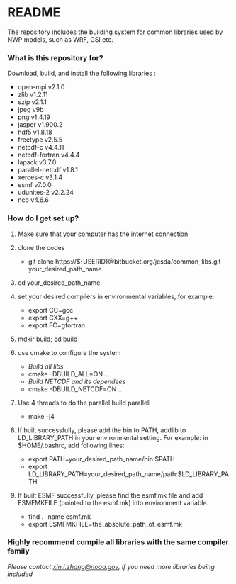 # README #

The repository includes the building system for common libraries used by NWP models, such as WRF, GSI etc.

### What is this repository for? ###

Download, build, and install the following libraries :

* open-mpi v2.1.0
* zlib v1.2.11
* szip v2.1.1
* jpeg v9b
* png v1.4.19
* jasper v1.900.2 
* hdf5 v1.8.18
* freetype v2.5.5
* netcdf-c v4.4.11
* netcdf-fortran v4.4.4
* lapack v3.7.0
* parallel-netcdf v1.8.1
* xerces-c v3.1.4
* esmf v7.0.0
* udunites-2 v2.2.24
* nco v4.6.6

### How do I get set up? ###

1. Make sure that your computer has the internet connection

2. clone the codes

   * git clone https://${USERID}@bitbucket.org/jcsda/common\_libs.git your\_desired\_path\_name
  
3. cd your\_desired\_path\_name

4. set your desired compilers in environmental variables, for example:

   * export CC=gcc
   * export CXX=g++
   * export FC=gfortran
  
5. mdkir build; cd build

6. use cmake to configure the system

   * *Build all libs*
   * cmake -DBUILD\_ALL=ON ..
   * *Build NETCDF and its dependees*
   * cmake -DBUILD\_NETCDF=ON ..

7. Use 4 threads to do the parallel build parallell

   * make -j4

8. If built successfully, please add the bin to PATH, addlib to LD\_LIBRARY\_PATH in your environmental setting. For example: in $HOME/.bashrc, add following lines:

   * export PATH=your\_desired\_path\_name/bin:$PATH
   * export LD\_LIBRARY\_PATH=your\_desired\_path\_name/path:$LD\_LIBRARY\_PATH
  
8. If built ESMF successfully, please find the esmf.mk file and add ESMFMKFILE (pointed to the esmf.mk) into environment variable.
 
   * find . -name esmf.mk
   * export ESMFMKFILE=the\_absolute\_path\_of\_esmf.mk
   
### Highly recommend compile all libraries with the same compiler family ###

*Please contact xin.l.zhang@noaa.gov, if you need more libraries being included*
